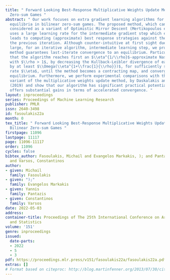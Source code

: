```yaml
---
title: " Forward Looking Best-Response Multiplicative Weights Update Methods for Bilinear
  Zero-sum Games "
abstract: " Our work focuses on extra gradient learning algorithms for finding Nash
  equilibria in bilinear zero-sum games. The proposed method, which can be formally
  considered as a variant of Optimistic Mirror Descent (Mertikopoulos et al., 2019),
  uses a large learning rate for the intermediate gradient step which essentially
  leads to computing (approximate) best response strategies against the profile of
  the previous iteration. Although counter-intuitive at first sight due to the irrationally
  large, for an iterative algorithm, intermediate learning step, we prove that the
  method guarantees last-iterate convergence to an equilibrium. Particularly, we show
  that the algorithm reaches first an $\\eta^{1/\\rho}$-approximate Nash equilibrium,
  with $\\rho > 1$, by decreasing the Kullback-Leibler divergence of each iterate
  by at least $\\Omega(\\eta^{1+\\frac{1}{\\rho}})$, for sufficiently small learning
  rate $\\eta$, until the method becomes a contracting map, and converges to the exact
  equilibrium. Furthermore, we perform experimental comparisons with the optimistic
  variant of the multiplicative weights update method, by Daskalakis and Panageas
  (2019) and show that our algorithm has significant practical potential since it
  offers substantial gains in terms of accelerated convergence. "
layout: inproceedings
series: Proceedings of Machine Learning Research
publisher: PMLR
issn: 2640-3498
id: fasoulakis22a
month: 0
tex_title: " Forward Looking Best-Response Multiplicative Weights Update Methods for
  Bilinear Zero-sum Games "
firstpage: 11096
lastpage: 11117
page: 11096-11117
order: 11096
cycles: false
bibtex_author: Fasoulakis, Michail and Evangelos Markakis, ); and Pantazis, Yannis
  and Varsos, Constantinos
author:
- given: Michail
  family: Fasoulakis
- given: ");"
  family: Evangelos Markakis
- given: Yannis
  family: Pantazis
- given: Constantinos
  family: Varsos
date: 2022-05-03
address:
container-title: Proceedings of The 25th International Conference on Artificial Intelligence
  and Statistics
volume: '151'
genre: inproceedings
issued:
  date-parts:
  - 2022
  - 5
  - 3
pdf: https://proceedings.mlr.press/v151/fasoulakis22a/fasoulakis22a.pdf
extras: []
# Format based on citeproc: http://blog.martinfenner.org/2013/07/30/citeproc-yaml-for-bibliographies/
---
```

